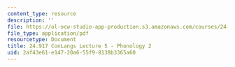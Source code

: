```yaml
---
content_type: resource
description: ''
file: https://ol-ocw-studio-app-production.s3.amazonaws.com/courses/24-917-conlangs-how-to-construct-a-language-fall-2018/2af43e61e14720a655f98138b3365a60_MIT24_917f18_lec5_phonol_2.pdf
file_type: application/pdf
resourcetype: Document
title: 24.917 ConLangs Lecture 5 - Phonology 2
uid: 2af43e61-e147-20a6-55f9-8138b3365a60
---
```

